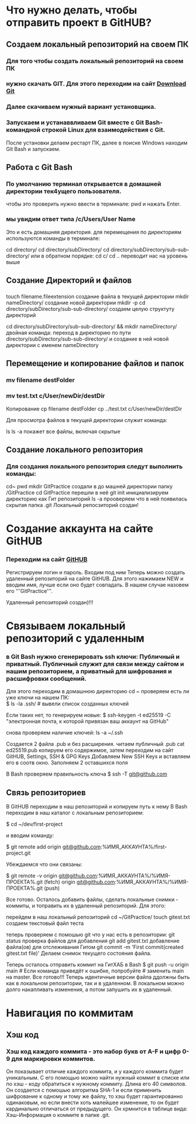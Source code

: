 # Что нужно делать, чтобы отправить проект в  GitHUB?

## Создаем локальный репозиторий на своем ПК

### Для того чтобы создать локальный репозиторий на своем ПК
### нужно скачать GIT. Для этого переходим на сайт [Download Git](https://git-scm.com/download/win "Reference for downloading Git for desktop")
### Далее скачиваем нужный вариант установщика.
### Запускаем и устанаввливаем Git вместе с Git Bash-командной строкой Linux для взаимодействия с Git.
После установки делаем рестарт ПК, далее в поиске Windows находим Git Bash и запускаем.

## Работа с Git Bash
### По умолчанию терминал открывается в домашней директории тек4ущего пользователя.
чтобы это проверить нужно ввести в терминале:
pwd и нажать Enter.

### мы увидим ответ типа  /c/Users/User Name
Это и есть домашняя директория.
для перемещения по директориям используются команды в терминале:

cd directory/
cd directory/subDirectory/
cd directory/subDirectory/sub-sub-directory/
или в обратном порядке:
cd с/
cd ..  переводит нас на уровень выше

## Создание Директорий и файлов
###
touch filename.fileextension   создание файла в текущей директории
mkdir nameDirectory/    создание новой директории
mkdir -p cd directory/subDirectory/sub-sub-directory/ создаем целую структуту директорий

cd directory/subDirectory/sub-sub-directory/ && mkdir nameDirectory/ двойная команда: переход в директорию по пути directory/subDirectory/sub-sub-directory/ и создание в ней новой директории с именем nameDirectory

## Перемещение и копирование файлов и папок
### mv filename destFolder
### mv test.txt c/User/newDir/destDir

Копирование 
cp filename destFolder
cp ../test.txt c/User/newDir/destDir


Для просмотра файлов в текущей директории служит команда:

ls
ls -a  покажет все файлы, включая скрытые

## Создание локального репозитория
### Для создания локального репозитория следут выполнить команды:
cd~ 
pwd
mkdir GitPractice создали в до машней директории папку /GitPractice
cd GitPractice перешли в неё
git init инициализируем директорию как Гит репозиторий
ls -a прооверяем что в ней появилась скрытая папка .git
Локальный репосзиторий создан!

# Создание аккаунта на сайте GitHUB

### Переходим на сайт [GitHUB](https://github.com)
Регистрируем логин и пароль.
Входим под ним
Теперь можно создать удаленный репозиторий на сайте GitHUB. Для этого нажимаем NEW и вводим имя, лучше если оно будет совпадать. В нашем случае назовем его '''GitPractice'''.

Удаленный репозиторий создан)!!!

# Связываем локальный репозиторий с удаленным

### в Git Bash нужно сгенерировать ssh ключи: Публичный и приватный. Публичный служит для связи между сайтом и нашим репозиторием, а приватный для шифрования и расшифровки сообщений.
Для этого переходим в домашнюю директорию
cd ~
проверяем есть ли уже ключи на нашем ПК:   
$ ls -la .ssh/ # вывели список созданных ключей

Если таких нет, то генерируем новые:
$ ssh-keygen -t ed25519 -C "электронная почта, к которой привязан ваш аккаунт на GitHub"

снова проверяем наличие ключей:
ls -a ~/.ssh

Создается 2 файла .pub и без расширения.
читаем публичный .pub 
cat ed25519.pub
копируем его содержимое, затем переходим на сайт GitHUB, Settings, SSH & GPG Keys
Добавляем New SSH Keys и вставляем его в соотв окно.
Заполняем 2 оставшихся поля


В Bash проверяем правильность ключа
$ ssh -T git@github.com


## Связь репозиториев
В GitHUB переходим в наш репозиторий и копируем путь к нему 
В Bash переходим в наш каталог с локальным репозиторием:

$ cd ~/dev/first-project

 и вводим команду:

$ git remote add origin git@github.com:%ИМЯ_АККАУНТА%/first-project.git

Убеждаемся что они связаны:

$ git remote -v
origin    git@github.com:%ИМЯ_АККАУНТА%/%ИМЯ-ПРОЕКТА%.git (fetch)
origin    git@github.com:%ИМЯ_АККАУНТА%/%ИМЯ-ПРОЕКТА%.git (push)

Все готово. Осталось добавить файлы, сделать локальные снимки - коммиты, и топравить их в удаленный репозиторий. Для этого:

перейдем в наш локальный репозиторий
cd ~/GitPractice/
touch gitest.txt   создаем текстовый файл теста

теперь проверяем с помошью git что у нас есть в репозитории:
git status проверка файлов для добавления
git add gitest.txt добавление файла(ов) для отслеживания Гитом
git commit -m 'First commit(created gitest.txt file)'  Делаем снимок текущего состояния файла.

Теперь осталось отправить коммит на ГитХАБ
в Bash 
$ git push -u origin main # Если команда приведёт к ошибке, попробуйте 
                          # заменить main на master.
Все готово!!!
Теперь идентичные версии файла ддолжны быть как в локальном репозитории, так и в удаленном.
В локальном можно долго накапливать изменения, а потом запушить их в удаленный.


# Навигация по коммитам

## Хэш код 
### Хэш код каждого коммита - это набор букв от A-F и цифр 0-9 для маркировки коммитов.
Он показывает отличие каждого коммита, и у каждого коммита будет уникальным. С его помощью можно найти нужный коммит в списке или по хэш - коду обратиться к нужному коммиту.
Длина его 40 символов. Он создается с помошью алгоритма SHA-1 и если применить шифрование к одному и тому же файлу, то хэш будет гарантированно одинаковым, но если внести хоть малейшее изменение, то он будет кардинально отличаться от предыдущего. Он хрмнится в таблице вида: Хэш-Информация о коммите в папке .git.


